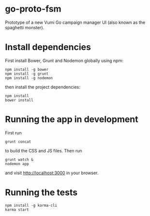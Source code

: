 go-proto-fsm
============

Prototype of a new Vumi Go campaign manager UI (also known as the spaghetti monster).

# Install dependencies

First install Bower, Grunt and Nodemon globally using npm:

    npm install -g bower
    npm install -g grunt
    npm install -g nodemon

then install the project dependencies:

    npm install
    bower install

# Running the app in development

First run 

	grunt concat 

to build the CSS and JS files. Then run

    grunt watch &
    nodemon app

and visit [http://localhost:3000](http://localhost:3000) in your browser.

# Running the tests

    npm install -g karma-cli
    karma start
